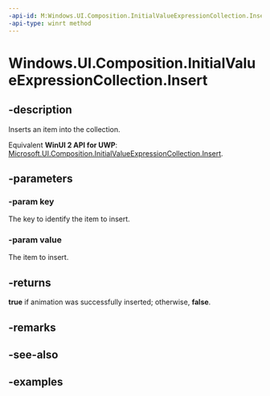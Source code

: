 ```yaml
---
-api-id: M:Windows.UI.Composition.InitialValueExpressionCollection.Insert(System.String,System.String)
-api-type: winrt method
---
```


<!-- Method syntax.
public bool InitialValueExpressionCollection.Insert(String key, String value)
-->

# Windows.UI.Composition.InitialValueExpressionCollection.Insert

## -description

Inserts an item into the collection.

Equivalent **WinUI 2 API for UWP**: [Microsoft.UI.Composition.InitialValueExpressionCollection.Insert](/windows/winui/api/microsoft.ui.composition.initialvalueexpressioncollection.insert).

## -parameters

### -param key

The key to identify the item to insert.

### -param value

The item to insert.

## -returns

**true** if animation was successfully inserted; otherwise, **false**.

## -remarks

## -see-also

## -examples

